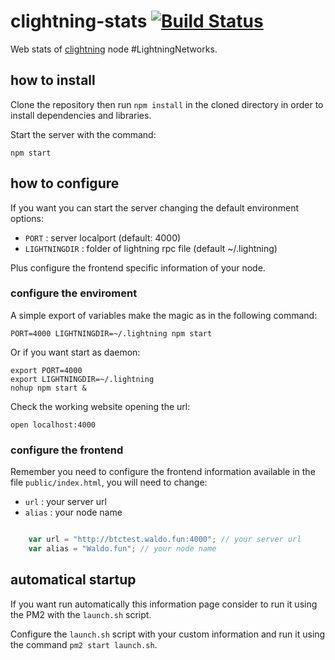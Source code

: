 # clightning-stats [![Build Status](https://travis-ci.org/lvaccaro/clightning-stats.svg?branch=master)](https://travis-ci.org/lvaccaro/clightning-stats)
Web stats of [clightning](https://github.com/ElementsProject/lightning) node #LightningNetworks.

## how to install
Clone the repository then run `npm install` in the cloned directory in order to install dependencies and libraries.

Start the server with the command:
```shell
npm start
```

## how to configure
If you want you can start the server changing the default environment options: 
* `PORT` : server localport (default: 4000)
* `LIGHTNINGDIR` : folder of lightning rpc file (default ~/.lightning)

Plus configure the frontend specific information of your node.

### configure the enviroment 
A simple export of variables make the magic as in the following command:
```shell
PORT=4000 LIGHTNINGDIR=~/.lightning npm start
```
Or if you want start as daemon:
```shell
export PORT=4000
export LIGHTNINGDIR=~/.lightning
nohup npm start &
```

Check the working website opening the url:
```shell
open localhost:4000
```

### configure the frontend
Remember you need to configure the frontend information available in the file `public/index.html`, you will need to change:
* `url` : your server url
* `alias` : your node name
```js

    var url = "http://btctest.waldo.fun:4000"; // your server url
    var alias = "Waldo.fun"; // your node name
```

## automatical startup 
If you want run automatically this information page consider to run it using the PM2 with the `launch.sh` script.

Configure the `launch.sh` script with your custom information and run it using the command `pm2 start launch.sh`.
